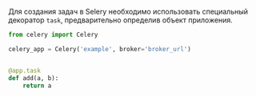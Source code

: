 Для создания задач в Selery необходимо использовать специальный декоратор `task`, предварительно определив объект приложения.

```Python
from celery import Celery

celery_app = Celery('example', broker='broker_url')


@app.task
def add(a, b):
    return a
```